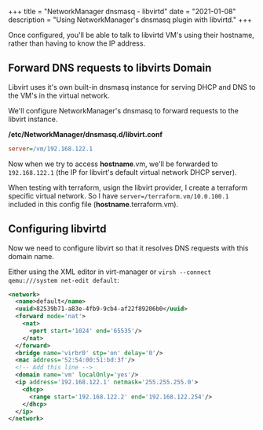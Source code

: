 +++
title = "NetworkManager dnsmasq - libvirtd"
date = "2021-01-08"
description = "Using NetworkManager's dnsmasq plugin with libvirtd."
+++

Once configured, you'll be able to talk to libvirtd VM's using their hostname, rather than having to know the IP address.

## Forward DNS requests to libvirts Domain

Libvirt uses it's own built-in dnsmasq instance for serving DHCP and DNS to the VM's in the virtual network.

We'll configure NetworkManager's dnsmasq to forward requests to the libvirt instance.

**/etc/NetworkManager/dnsmasq.d/libvirt.conf**
```ini
server=/vm/192.168.122.1
```

Now when we try to access **hostname**.vm, we'll be forwarded to `192.168.122.1` (the IP for libvirt's default virtual network DHCP server).

When testing with terraform, usign the libvirt provider, I create a terraform specific virtual network. So I have `server=/terraform.vm/10.0.100.1` included in this config file (**hostname**.terraform.vm).

## Configuring libvirtd

Now we need to configure libvirt so that it resolves DNS requests with this domain name.

Either using the XML editor in virt-manager or `virsh --connect qemu:///system net-edit default`:

```xml
<network>
  <name>default</name>
  <uuid>82539b71-a83e-4fb9-9cb4-af22f89206b0</uuid>
  <forward mode='nat'>
    <nat>
      <port start='1024' end='65535'/>
    </nat>
  </forward>
  <bridge name='virbr0' stp='on' delay='0'/>
  <mac address='52:54:00:51:bd:3f'/>
  <!-- Add this line -->
  <domain name='vm' localOnly='yes'/>
  <ip address='192.168.122.1' netmask='255.255.255.0'>
    <dhcp>
      <range start='192.168.122.2' end='192.168.122.254'/>
    </dhcp>
  </ip>
</network>

```
